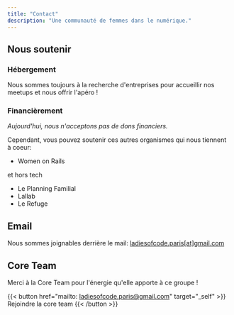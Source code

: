 ```yaml
---
title: "Contact"
description: "Une communauté de femmes dans le numérique."
---
```


## Nous soutenir

### Hébergement
Nous sommes toujours à la recherche d'entreprises pour accueillir nos meetups et nous offrir l'apéro !

### Financièrement

*Aujourd'hui, nous n'acceptons pas de dons financiers.*

Cependant, vous pouvez soutenir ces autres organismes qui nous tiennent à coeur:
- Women on Rails

et hors tech

- Le Planning Familial
- Lallab
- Le Refuge

## Email

Nous sommes joignables derrière le mail: <a href="mailto:ladiesofcode.paris@gmail.com">ladiesofcode.paris[at]gmail.com</a>

## Core Team

Merci à la Core Team pour l'énergie qu'elle apporte à ce groupe !

{{< button href="mailto: ladiesofcode.paris@gmail.com" target="_self" >}}
Rejoindre la core team
{{< /button >}}



